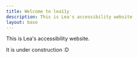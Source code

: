 ```yaml
---
title: Welcome to lea11y
description: This is Lea's accessibility website
layout: base
---
```

This is Lea's accessibility website.

It is under construction :D

